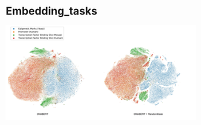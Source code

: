 # Embedding_tasks

![task_embedding](https://github.com/ChaoqiLiang/Embedding_tasks/blob/main/task_embedding.jpg)
